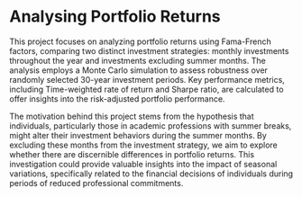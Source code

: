# Analysing Portfolio Returns

This project focuses on analyzing portfolio returns using Fama-French factors, comparing two distinct investment strategies: monthly investments throughout the year and investments excluding summer months. The analysis employs a Monte Carlo simulation to assess robustness over randomly selected 30-year investment periods. Key performance metrics, including Time-weighted rate of return and Sharpe ratio, are calculated to offer insights into the risk-adjusted portfolio performance.

The motivation behind this project stems from the hypothesis that individuals, particularly those in academic professions with summer breaks, might alter their investment behaviors during the summer months. By excluding these months from the investment strategy, we aim to explore whether there are discernible differences in portfolio returns. This investigation could provide valuable insights into the impact of seasonal variations, specifically related to the financial decisions of individuals during periods of reduced professional commitments.
